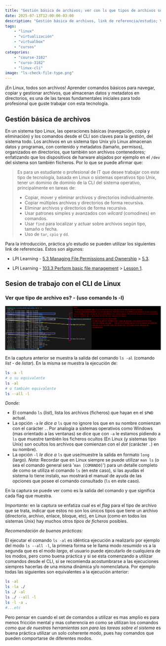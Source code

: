 ```yaml
---
title: "Gestión básica de archivos; ver con ls que tipos de archivos son"
date: 2025-07-13T12:00:00-03:00
description: "Gestión básica de archivos, link de referencia/estudio; Ver que tipos de archivos son."
tags:
    - "linux"
    - "virtualización"
    - "virtualbox"
    - "cursos"
categories:
    - "course-3182"
    - "curso-3182"
    - "linux-cli"
image: "ls-check-file-type.png"
---
```


¡En Linux, todos son archivos! <!--more-->Aprender comandos básicos para navegar, copiar y gestionar archivos, que almacenan datos y metadatos en directorios, es una de las tareas fundamentales iniciales para todo profesional que guste trabajar con esta tecnología.

## Gestión básica de archivos

En un sistema tipo Linux, las operaciones básicas (navegación, copia y eliminación) y los comandos desde el CLI son claves para la gestión, del sistema todo. Los archivos en un sistema tipo Unix y/o Linux almacenan datos y programas, con contenido y metadatos (tamaño, permisos), organizados en directorios, que también son archivos contenedores; enfatizando que los dispositivos de harware alojados por ejemplo en el `/dev` del sistema son también fiicheros. Por lo que se puede afirmar que:

> Es para un estudiante o profesional de IT que desee trabajar con este tipo de tecnología, basada en Linux o sistemas operativos tipo Unix, tener un dominio de dominio de la CLI del sistema operativo, principalmente en tareas de:
>
> - Copiar, mover y eliminar archivos y directorios individualmente.
> - Copiar múltiples archivos y directorios de forma recursiva.
> - Eliminar archivos y directorios de forma recursiva.
> - Usar patrones simples y avanzados con _wilcard_ (comodines) en comandos.
> - Usar `find` para localizar y actuar sobre archivos según tipo, tamaño o fecha.
> - Uso de `tar`, `cpio` y `dd`.

Para la introducción, práctica y/o estudio se pueden utilizar los siguientes link de referencias. Estos son algunos:

- LPI Learning - [5.3 Managing File Permissions and Ownership](https://learning.lpi.org/en/learning-materials/010-160/5/5.3/) > [5.3](https://learning.lpi.org/en/learning-materials/010-160/5/5.3/5.3_01/).

- LPI Learning - [103.3 Perform basic file management](https://learning.lpi.org/en/learning-materials/101-500/103/103.3/) > [Lesson 1](https://learning.lpi.org/en/learning-materials/101-500/103/103.3/103.3_01/).

## Sesion de trabajo con el CLI de Linux

### Ver que tipo de archivo es? - (uso comando ls -l)

![ls -l listar e identificar que tipo de archivo se trata](ls-check-file-type.png)

En la captura anterior se muestra la salida del comando `ls -al` (comando _list_ - de _listar_). En la misma se muestra la ejecución de:

```bash
ls -a -l
# o su equivalente
ls -al
# o también equivalente
ls --all -l
```

_Donde:_

- El comando `ls` (_list_), lista los archivos (ficheros) que hayan en el `$PWD` actual.
- La opción `-a` _le dice a_ `ls` que no ignore los que en su nombre comienzan con el carácter `.`. Por analogía a sistemas operativos como Windows (mas orientado a las ventanas) se dice que con `-a` le estamos pidiendo a `ls` que muestre también los ficheros ocultos (En Linux (y sistemas tipo Unix) son ocultos los archivos que comienzan con el _dot_ (carácter `.`) en su nombre).
- La opción `-l` _le dice a_ `ls` que use/muestre la salida en formato `long` (largo).
_Nota:_ Recordar que en Linux siempre se puede utilizar `man ls` (o sea el comando general será '`man [COMANDO]`') para un detalle completo de como se utiliza el comando `ls` (en este caso), si las ayudas el sistema lo tiene instalo, `man` mostrará el manual de ayuda de las opciones que posee el comando consultado (`ls` en este caso).

En la captura se puede ver como es la salida del comando y que significa cada flag que muestra.

_Importante:_ en la captura se enfatiza cual es el _flag_ para el tipo de archivo que se trata, indicar que estos no son los únicos tipos que tiene un archivo (directorio, archivo, enlace, bloque, etc), en Linux (como en todos los sistemas Unix) hay muchos otros _tipos de ficheros_ posibles.



_Recomendación de buenas prácticas:_

El ejecutar el comando `ls -al` es idéntica ejecución a realizarlo por ejemplo del modo `ls --all -l`, la primera forma se le llama modo _resumido_ vs a la segunda que es el modo _largo_, el usuario puede ejecutarlo de cualquiera de los modos, pero como buena práctica y si se esta comenzando a utilizar comandos desde el CLI, si se recomienda acostumbrarse a las ejecuciones siempres hacerlas de una misma dinámica y/o nomenclatura. Por ejemplo todas las siguientes son equivalentes a la ejecución anterior:

```bash
ls -al
ls -la ./
ls ./ -al
ls ./ --all -l
ls -l -a .
#...etc
```

Pero pensar en cuando el set de comandos a utilizar es mas amplio es para menos fricción mental y mas coherencia en como se utilizan los comandos _como que de nuestras herramientas son para las tareas sobre el sistema_ es buena práctica utilizar un solo coherente modo, pues hay comandos que pueden comportarse de diferentes modos.

